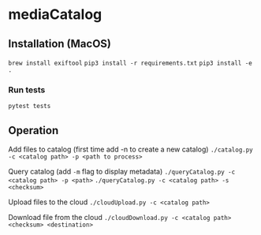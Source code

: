 # mediaCatalog

## Installation (MacOS)
`brew install exiftool`
`pip3 install -r requirements.txt`
`pip3 install -e .`

### Run tests
`pytest tests`

## Operation
Add files to catalog (first time add -n to create a new catalog)
`./catalog.py -c <catalog path> -p <path to process>`

Query catalog (add `-m` flag to display metadata)
`./queryCatalog.py -c <catalog path> -p <path>`
`./queryCatalog.py -c <catalog path> -s <checksum>`

Upload files to the cloud
`./cloudUpload.py -c <catalog path>`

Download file from the cloud
`./cloudDownload.py -c <catalog path> <checksum> <destination>`

